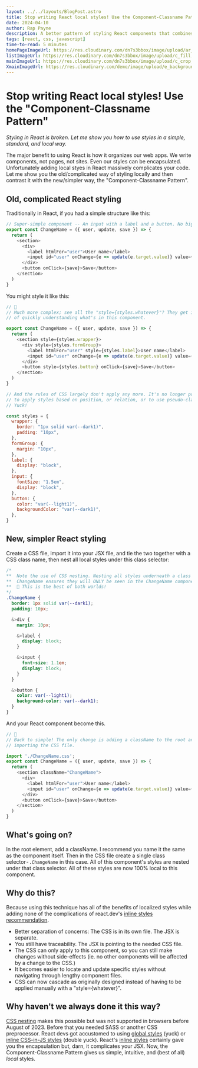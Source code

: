 ```yaml
---
layout: ../../layouts/BlogPost.astro
title: Stop writing React local styles! Use the Component-Classname Pattern
date: 2024-04-10
author: Rap Payne
description: A better pattern of styling React components that combines the strengths of traditional CSS while staying encapsulated and local.
tags: [react, css, javascript]
time-to-read: 5 minutes
homePageImageUrl: https://res.cloudinary.com/dn7s3bbox/image/upload/ar_16:9,w_300/q_auto/c_crop/v1731718067/0_twitF9NUIVM80RPu_ovdea1.webp
listImageUrl: https://res.cloudinary.com/dn7s3bbox/image/upload/c_fill,ar_1:1,w_200/q_auto/v1731718067/0_twitF9NUIVM80RPu_ovdea1.webp
mainImageUrl: https://res.cloudinary.com/dn7s3bbox/image/upload/c_crop,w_1000/q_auto/v1731718067/0_twitF9NUIVM80RPu_ovdea1.webp
XmainImageUrl: https://res.cloudinary.com/demo/image/upload/e_background_removal/e_trim/b_lightgray,c_lpad,w_1.1/r_20/docs/cupcake.png
---
```


# Stop writing React local styles! Use the "Component-Classname Pattern"

*Styling in React is broken. Let me show you how to use styles in a simple, standard, and local way.*

The major benefit to using React is how it organizes our web apps. We write components, not pages, not sites. Even our styles can be encapsulated. Unfortunately adding local styes in React massively complicates your code. Let me show you the old/complicated way of styling locally and then contrast it with the new/simpler way, the "Component-Classname Pattern".

## Old, complicated React styling
Traditionally in React, if you had a simple structure like this:
```javascript
// Super-simple component -- An input with a label and a button. No big deal.
export const ChangeName = ({ user, update, save }) => {
  return (
    <section>
      <div>
        <label htmlFor="user">User name</label>
        <input id="user" onChange={e => update(e.target.value)} value={user} />
      </div>
      <button onClick={save}>Save</button>
    </section>
  )
}
```
You might style it like this:
```javascript
// 💩
// Much more complex; see all the "style={styles.whatever}"? They get in the way
// of quickly understanding what's in this component.

export const ChangeName = ({ user, update, save }) => {
  return (
    <section style={styles.wrapper}>
      <div style={styles.formGroup}>
        <label htmlFor="user" style={styles.label}>User name</label>
        <input id="user" onChange={e => update(e.target.value)} value={user} />
      </div>
      <button style={styles.button} onClick={save}>Save</button>
    </section>
  )
}

// And the rules of CSS largely don't apply any more. It's no longer possible 
// to apply styles based on position, or relation, or to use pseudo-classes.
// Yuck!

const styles = {
  wrapper: {
    border: "1px solid var(--dark1)",
    padding: "10px",
  },
  formGroup: {
    margin: "10px",
  },
  label: {
    display: "block",
  },
  input: {
    fontSize: "1.5em",
    display: "block",
  },
  button: {
    color: "var(--light1)",
    backgroundColor: "var(--dark1)",
  },
}
```

## New, simpler React styling
Create a CSS file, import it into your JSX file, and tie the two together with a CSS class name, then nest all local styles under this class selector:
```css
/* 
**  Note the use of CSS nesting. Nesting all styles underneath a class of
**  ChangeName ensures they will ONLY be seen in the ChangeName component.
**  🙌 This is the best of both worlds!
*/
.ChangeName {
  border: 1px solid var(--dark1);
  padding: 10px;

  &>div {
    margin: 10px;

    &>label {
      display: block;
    }

    &>input {
      font-size: 1.1em;
      display: block;
    }
  }

  &>button {
    color: var(--light1);
    background-color: var(--dark1);
  }
}
```
And your React component become this.
```javascript
// 🙌
// Back to simple! The only change is adding a className to the root and
// importing the CSS file.

import './ChangeName.css';
export const ChangeName = ({ user, update, save }) => {
  return (
    <section className="ChangeName">
      <div>
        <label htmlFor="user">User name</label>
        <input id="user" onChange={e => update(e.target.value)} value={user} />
      </div>
      <button onClick={save}>Save</button>
    </section>
  )
}
```

## What's going on?
In the root element, add a className. I recommend you name it the same as the component itself. Then in the CSS file create a single class selector - `.ChangeName` in this case. All of this component's styles are nested under that class selector. All of these styles are now 100% local to this component.

## Why do this?
Because using this technique has all of the benefits of localized styles while adding none of the complications of react.dev's [inline styles recommendation](https://react.dev/reference/react-dom/components/common#applying-css-styles).

- Better separation of concerns: The CSS is in its own file. The JSX is separate.
- You still have traceability. The JSX is pointing to the needed CSS file.
- The CSS can only apply to this component, so you can still make changes without side-effects (ie. no other components will be affected by a change to the CSS.)
- It becomes easier to locate and update specific styles without navigating through lengthy component files.
- CSS can now cascade as originally designed instead of having to be applied manually with a "style={whatever}".

## Why haven't we always done it this way?
[CSS nesting](https://drafts.csswg.org/css-nesting/) makes this possible but was not supported in browsers before August of 2023. Before that you needed SASS or another CSS preprocessor. React devs got accustomed to using [global styles](https://react.dev/learn#adding-styles) (yuck) or [inline CSS-in-JS styles](https://react.dev/reference/react-dom/components/common#applying-css-styles) (double yuck). React's [inline styles](https://react.dev/reference/react-dom/components/common#applying-css-styles) certainly gave you the encapsulation but, darn, it complicates your JSX.
Now, the Component-Classname Pattern gives us simple, intuitive, and (best of all) *local* styles.
